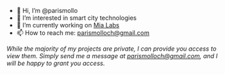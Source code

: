 - 👋 Hi, I’m @parismollo
- 👀 I’m interested in smart city technologies
- 🌱 I’m currently working on [Mia Labs](https://github.com/Mia-Labs) 
- 📫 How to reach me: parismolloch@gmail.com

_While the majority of my projects are private, I can provide you access to view them. Simply send me a message at parismolloch@gmail.com, and I will be happy to grant you access._
<!---
parismollo/parismollo is a ✨ special ✨ repository because its `README.md` (this file) appears on your GitHub profile.
You can click the Preview link to take a look at your changes.
--->
